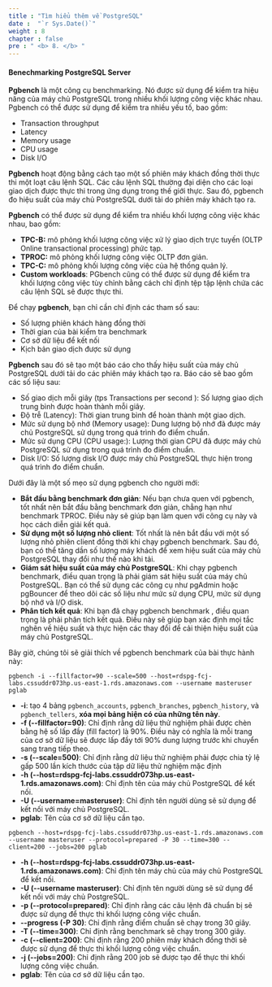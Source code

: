 ```yaml
---
title : "Tìm hiểu thêm về PostgreSQL"
date :  "`r Sys.Date()`" 
weight : 8
chapter : false
pre : " <b> 8. </b> "
---
```


#### Benechmarking PostgreSQL Server
**Pgbench** là một công cụ benchmarking. Nó được sử dụng để kiểm tra hiệu năng của máy chủ PostgreSQL trong nhiều khối lượng công việc khác nhau. Pgbench có thể được sử dụng để kiểm tra nhiều yếu tố, bao gồm:

- Transaction throughput
- Latency
- Memory usage
- CPU usage
- Disk I/O


**Pgbench** hoạt động bằng cách tạo một số phiên máy khách đồng thời thực thi một loạt câu lệnh SQL. Các câu lệnh SQL thường đại diện cho các loại giao dịch được thực thi trong ứng dụng trong thế giới thực. Sau đó, pgbench đo hiệu suất của máy chủ PostgreSQL dưới tải do phiên máy khách tạo ra.

**Pgbench** có thể được sử dụng để kiểm tra nhiều khối lượng công việc khác nhau, bao gồm:

- **TPC-B:**  mô phỏng khối lượng công việc xử lý giao dịch trực tuyến (OLTP Online transactional processing) phức tạp.
- **TPROC:**  mô phỏng khối lượng công việc OLTP đơn giản.
- **TPC-C:**  mô phỏng khối lượng công việc của hệ thống quản lý.
- **Custom workloads**: PGbench cũng có thể được sử dụng để kiểm tra khối lượng công việc tùy chỉnh bằng cách chỉ định tệp tập lệnh chứa các câu lệnh SQL sẽ được thực thi.

Để chạy **pgbench**, bạn chỉ cần chỉ định các tham số sau:

- Số lượng phiên khách hàng đồng thời
- Thời gian của bài kiểm tra benchmark
- Cơ sở dữ liệu để kết nối
- Kịch bản giao dịch được sử dụng

**Pgbench** sau đó sẽ tạo một báo cáo cho thấy hiệu suất của máy chủ PostgreSQL dưới tải do các phiên máy khách tạo ra.
Báo cáo sẽ bao gồm các số liệu sau:
- Số giao dịch mỗi giây (tps Transactions per second ): Số lượng giao dịch trung bình được hoàn thành mỗi giây.
- Độ trễ (Latency): Thời gian trung bình để hoàn thành một giao dịch.
- Mức sử dụng bộ nhớ (Memory usage): Dung lượng bộ nhớ đã được máy chủ PostgreSQL sử dụng trong quá trình đo điểm chuẩn.
- Mức sử dụng CPU (CPU usage:): Lượng thời gian CPU đã được máy chủ PostgreSQL sử dụng trong quá trình đo điểm chuẩn.
- Disk I/O: Số lượng disk I/O được máy chủ PostgreSQL thực hiện trong quá trình đo điểm chuẩn.

Dưới đây là một số mẹo sử dụng pgbench cho người mới:

- **Bắt đầu bằng benchmark đơn giản**: Nếu bạn chưa quen với pgbench, tốt nhất nên bắt đầu bằng benchmark đơn giản, chẳng hạn như benchmark TPROC. Điều này sẽ giúp bạn làm quen với công cụ này và học cách diễn giải kết quả.
- **Sử dụng một số lượng nhỏ client**: Tốt nhất là nên bắt đầu với một số lượng nhỏ phiên client đồng thời khi chạy pgbench benchmark. Sau đó, bạn có thể tăng dần số lượng máy khách để xem hiệu suất của máy chủ PostgreSQL thay đổi như thế nào khi tải.
- **Giám sát hiệu suất của máy chủ PostgreSQL**: Khi chạy pgbench benchmark, điều quan trọng là phải giám sát hiệu suất của máy chủ PostgreSQL. Bạn có thể sử dụng các công cụ như pgAdmin hoặc pgBouncer để theo dõi các số liệu như mức sử dụng CPU, mức sử dụng bộ nhớ và I/O disk.
- **Phân tích kết quả**: Khi bạn đã chạy pgbench benchmark , điều quan trọng là phải phân tích kết quả. Điều này sẽ giúp bạn xác định mọi tắc nghẽn về hiệu suất và thực hiện các thay đổi để cải thiện hiệu suất của máy chủ PostgreSQL.

Bây giờ, chúng tôi sẽ giải thích về pgbench benchmark của bài thực hành này:
```
pgbench -i --fillfactor=90 --scale=500 --host=rdspg-fcj-labs.cssuddr073hp.us-east-1.rds.amazonaws.com --username masteruser pglab
```
- **-i**: tạo 4 bảng `pgbench_accounts`, `pgbench_branches`, `pgbench_history`, và `pgbench_tellers`, **xóa mọi bảng hiện có của những tên này**. 
- **-f (--fillfactor=90)**: Chỉ định rằng dữ liệu thử nghiệm phải được chèn bằng hệ số lấp đầy (fill factor) là 90%. Điều này có nghĩa là mỗi trang của cơ sở dữ liệu sẽ được lấp đầy tới 90% dung lượng trước khi chuyển sang trang tiếp theo.
- **-s (--scale=500)**: Chỉ định rằng dữ liệu thử nghiệm phải được chia tỷ lệ gấp 500 lần kích thước của tập dữ liệu thử nghiệm mặc định
- **-h (--host=rdspg-fcj-labs.cssuddr073hp.us-east-1.rds.amazonaws.com)**: Chỉ định tên của máy chủ PostgreSQL để kết nối.
- **-U (--username=masteruser)**: Chỉ định tên người dùng sẽ sử dụng để kết nối với máy chủ PostgreSQL.
- **pglab**: Tên của cơ sở dữ liệu cần tạo.

```
pgbench --host=rdspg-fcj-labs.cssuddr073hp.us-east-1.rds.amazonaws.com --username masteruser --protocol=prepared -P 30 --time=300 --client=200 --jobs=200 pglab
```

- **-h (--host=rdspg-fcj-labs.cssuddr073hp.us-east-1.rds.amazonaws.com)**: Chỉ định tên máy chủ của máy chủ PostgreSQL để kết nối.
- **-U (--username masteruser)**: Chỉ định tên người dùng sẽ sử dụng để kết nối với máy chủ PostgreSQL.
- **-p (--protocol=prepared)**: Chỉ định rằng các câu lệnh đã chuẩn bị sẽ được sử dụng để thực thi khối lượng công việc chuẩn.
- **--progress (-P 30)**: Chỉ định rằng điểm chuẩn sẽ chạy trong 30 giây.
- **-T (--time=300)**: Chỉ định rằng benchmark sẽ chạy trong 300 giây.
- **-c (--client=200)**: Chỉ định rằng 200 phiên máy khách đồng thời sẽ được sử dụng để thực thi khối lượng công việc chuẩn.
- **-j (--jobs=200)**: Chỉ định rằng 200 job sẽ được tạo để thực thi khối lượng công việc chuẩn.
- **pglab**: Tên của cơ sở dữ liệu cần tạo.